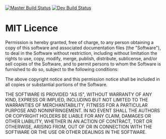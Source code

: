 [![Master Build Status](https://travis-ci.org/sergej-kurakin/php-shunting-yard.png?branch=master)](https://travis-ci.org/sergej-kurakin/php-shunting-yard)
[![Dev Build Status](https://travis-ci.org/sergej-kurakin/php-shunting-yard.png?branch=dev)](https://travis-ci.org/sergej-kurakin/php-shunting-yard)

# MIT Licence

Permission is hereby granted, free of charge, to any person obtaining a copy of this software and associated documentation files (the "Software"), to deal in the Software without restriction, including without limitation the rights to use, copy, modify, merge, publish, distribute, sublicense, and/or sell copies of the Software, and to permit persons to whom the Software is furnished to do so, subject to the following conditions:

The above copyright notice and this permission notice shall be included in all copies or substantial portions of the Software.

THE SOFTWARE IS PROVIDED "AS IS", WITHOUT WARRANTY OF ANY KIND, EXPRESS OR IMPLIED, INCLUDING BUT NOT LIMITED TO THE WARRANTIES OF MERCHANTABILITY, FITNESS FOR A PARTICULAR PURPOSE AND NONINFRINGEMENT. IN NO EVENT SHALL THE AUTHORS OR COPYRIGHT HOLDERS BE LIABLE FOR ANY CLAIM, DAMAGES OR OTHER LIABILITY, WHETHER IN AN ACTION OF CONTRACT, TORT OR OTHERWISE, ARISING FROM, OUT OF OR IN CONNECTION WITH THE SOFTWARE OR THE USE OR OTHER DEALINGS IN THE SOFTWARE.